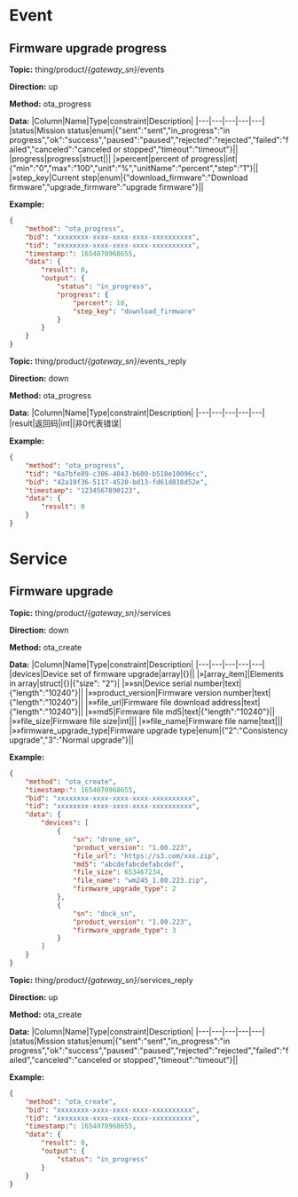 




 # Event

## Firmware upgrade progress
**Topic:** thing/product/*{gateway_sn}*/events

**Direction:** up

**Method:** ota_progress

**Data:** 
|Column|Name|Type|constraint|Description|
|---|---|---|---|---|
 |status|Mission status|enum|{&#34;sent&#34;:&#34;sent&#34;,&#34;in_progress&#34;:&#34;in progress&#34;,&#34;ok&#34;:&#34;success&#34;,&#34;paused&#34;:&#34;paused&#34;,&#34;rejected&#34;:&#34;rejected&#34;,&#34;failed&#34;:&#34;failed&#34;,&#34;canceled&#34;:&#34;canceled or stopped&#34;,&#34;timeout&#34;:&#34;timeout&#34;}||
|progress|progress|struct||| 
|»percent|percent of progress|int|{&#34;min&#34;:&#34;0&#34;,&#34;max&#34;:&#34;100&#34;,&#34;unit&#34;:&#34;%&#34;,&#34;unitName&#34;:&#34;percent&#34;,&#34;step&#34;:&#34;1&#34;}|| 
|»step_key|Current step|enum|{&#34;download_firmware&#34;:&#34;Download firmware&#34;,&#34;upgrade_firmware&#34;:&#34;upgrade firmware&#34;}|| 

 

**Example:**
```json
{
	"method": "ota_progress",
	"bid": "xxxxxxxx-xxxx-xxxx-xxxx-xxxxxxxxxx",
	"tid": "xxxxxxxx-xxxx-xxxx-xxxx-xxxxxxxxxx",
	"timestamp:": 1654070968655,
	"data": {
		"result": 0,
		"output": {
			"status": "in_progress",
			"progress": {
				"percent": 10,
				"step_key": "download_firmware"
			}
		}
	}
}
```



**Topic:** thing/product/*{gateway_sn}*/events_reply

**Direction:** down

**Method:** ota_progress

**Data:**
|Column|Name|Type|constraint|Description|
|---|---|---|---|---|
|result|返回码|int||非0代表错误|

**Example:**
```json
{
	"method": "ota_progress",
	"tid": "6a7bfe89-c386-4043-b600-b518e10096cc",
	"bid": "42a19f36-5117-4520-bd13-fd61d818d52e",
	"timestamp": "1234567890123",
	"data": {
		"result": 0
	}
}
```





 # Service

## Firmware upgrade



**Topic:** thing/product/*{gateway_sn}*/services

**Direction:** down

**Method:** ota_create

**Data:**
 |Column|Name|Type|constraint|Description| 
|---|---|---|---|---|
  |devices|Device set of firmware upgrade|array|{}||
|»[array_item]|Elements in array|struct|{}|{"size": "2"}|
|»»sn|Device serial number|text|{&#34;length&#34;:&#34;10240&#34;}||
|»»product_version|Firmware version number|text|{&#34;length&#34;:&#34;10240&#34;}||
|»»file_url|Firmware file download address|text|{&#34;length&#34;:&#34;10240&#34;}||
|»»md5|Firmware file md5|text|{&#34;length&#34;:&#34;10240&#34;}||
|»»file_size|Firmware file size|int|||
|»»file_name|Firmware file name|text|||
 |»»firmware_upgrade_type|Firmware upgrade type|enum|{&#34;2&#34;:&#34;Consistency upgrade&#34;,&#34;3&#34;:&#34;Normal upgrade&#34;}||
 

 

**Example:**
```json
{
	"method": "ota_create",
	"timestamp:": 1654070968655,
	"bid": "xxxxxxxx-xxxx-xxxx-xxxx-xxxxxxxxxx",
	"tid": "xxxxxxxx-xxxx-xxxx-xxxx-xxxxxxxxxx",
	"data": {
		"devices": [
			{
				"sn": "drone_sn",
				"product_version": "1.00.223",
				"file_url": "https://s3.com/xxx.zip",
				"md5": "abcdefabcdefabcdef",
				"file_size": 653467234,
				"file_name": "wm245_1.00.223.zip",
				"firmware_upgrade_type": 2
			},
			{
				"sn": "dock_sn",
				"product_version": "1.00.223",
				"firmware_upgrade_type": 3
			}
		]
	}
}
```



**Topic:** thing/product/*{gateway_sn}*/services_reply

**Direction:** up

**Method:** ota_create

**Data:**
|Column|Name|Type|constraint|Description|
|---|---|---|---|---|
 |status|Mission status|enum|{&#34;sent&#34;:&#34;sent&#34;,&#34;in_progress&#34;:&#34;in progress&#34;,&#34;ok&#34;:&#34;success&#34;,&#34;paused&#34;:&#34;paused&#34;,&#34;rejected&#34;:&#34;rejected&#34;,&#34;failed&#34;:&#34;failed&#34;,&#34;canceled&#34;:&#34;canceled or stopped&#34;,&#34;timeout&#34;:&#34;timeout&#34;}||

 

**Example:**
```json
{
	"method": "ota_create",
	"bid": "xxxxxxxx-xxxx-xxxx-xxxx-xxxxxxxxxx",
	"tid": "xxxxxxxx-xxxx-xxxx-xxxx-xxxxxxxxxx",
	"timestamp:": 1654070968655,
	"data": {
		"result": 0,
		"output": {
			"status": "in_progress"
		}
	}
}
```






